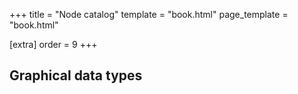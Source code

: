 +++
title = "Node catalog"
template = "book.html"
page_template = "book.html"

[extra]
order = 9
+++

## Graphical data types
